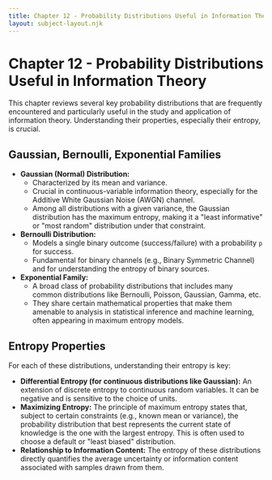 ```yaml
---
title: Chapter 12 - Probability Distributions Useful in Information Theory
layout: subject-layout.njk
---
```


# Chapter 12 - Probability Distributions Useful in Information Theory

This chapter reviews several key probability distributions that are frequently encountered and particularly useful in the study and application of information theory. Understanding their properties, especially their entropy, is crucial.

## Gaussian, Bernoulli, Exponential Families

-   **Gaussian (Normal) Distribution:**
    -   Characterized by its mean and variance.
    -   Crucial in continuous-variable information theory, especially for the Additive White Gaussian Noise (AWGN) channel.
    -   Among all distributions with a given variance, the Gaussian distribution has the maximum entropy, making it a "least informative" or "most random" distribution under that constraint.
-   **Bernoulli Distribution:**
    -   Models a single binary outcome (success/failure) with a probability `p` for success.
    -   Fundamental for binary channels (e.g., Binary Symmetric Channel) and for understanding the entropy of binary sources.
-   **Exponential Family:**
    -   A broad class of probability distributions that includes many common distributions like Bernoulli, Poisson, Gaussian, Gamma, etc.
    -   They share certain mathematical properties that make them amenable to analysis in statistical inference and machine learning, often appearing in maximum entropy models.

## Entropy Properties

For each of these distributions, understanding their entropy is key:

-   **Differential Entropy (for continuous distributions like Gaussian):** An extension of discrete entropy to continuous random variables. It can be negative and is sensitive to the choice of units.
-   **Maximizing Entropy:** The principle of maximum entropy states that, subject to certain constraints (e.g., known mean or variance), the probability distribution that best represents the current state of knowledge is the one with the largest entropy. This is often used to choose a default or "least biased" distribution.
-   **Relationship to Information Content:** The entropy of these distributions directly quantifies the average uncertainty or information content associated with samples drawn from them.
